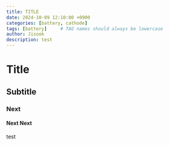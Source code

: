```yaml
---
title: TITLE
date: 2024-10-09 12:10:00 +0900
categories: [battery, cathode]
tags: [battery]     # TAG names should always be lowercase
author: Jisook
description: test
---
```


# Title
## Subtitle
### Next
#### Next Next
test